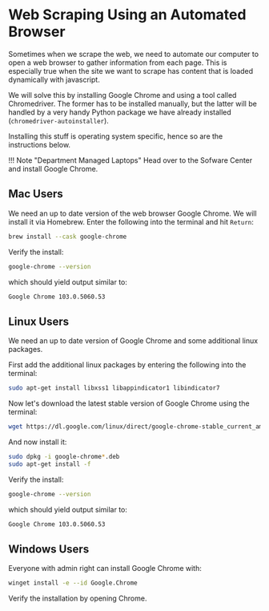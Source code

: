 <!-- markdownlint-disable MD024 -->
<!-- see https://github.com/DavidAnson/markdownlint for code to enable or disable rules -->
# Web Scraping Using an Automated Browser

Sometimes when we scrape the web, we need to automate our computer to open a web browser to gather information from each page.
This is especially true when the site we want to scrape has content that is loaded dynamically with javascript.

We will solve this by installing Google Chrome and using a tool called Chromedriver. The former has to be installed manually, but the latter  will be handled by a very handy Python package we have already installed (`chromedriver-autoinstaller`).

Installing this stuff is operating system specific, hence so are the instructions below.

!!! Note "Department Managed Laptops"
    Head over to the Sofware Center and install Google Chrome.

## Mac Users

We need an up to date version of the web browser Google Chrome.
We will install it via Homebrew.
Enter the following into the terminal and hit `Return`:

``` bash
brew install --cask google-chrome
```

Verify the install:

``` bash
google-chrome --version
```

which should yield output similar to:

``` bash
Google Chrome 103.0.5060.53
```

<!-- ### Chromedriver

Now we install some software than can control a Google Chrome browser.
It is called Chromedriver.
Again, install via Homebrew:

``` bash
brew install --cask chromedriver
```

Verify your install.

``` bash
chromedriver --version
```

The expected output is `ChromeDriver 92.0.4515.107`.

It **is important** that the version numbers (i.e the '92.xxx' part) match between Google Chrome and Chromedriver.

!!! warning "Security and Privacy Settings"

    When you try and run the `chromedriver --version` command, a popup window may emerge warning you that chromedriver cannot be opened because the developer cannot be verified.

    If this happens, click 'Cancel' and read on.

    Go to System Preferences > Security & Privacy > Allow apps downloaded from > "Always allow" next to chromedriver.

    Now try again. -->

## Linux Users

We need an up to date version of Google Chrome and some additional linux packages.

First add the additional linux packages by entering the following into the terminal:

``` bash
sudo apt-get install libxss1 libappindicator1 libindicator7
```

Now let's download the latest stable version of Google Chrome using the terminal:

``` bash
wget https://dl.google.com/linux/direct/google-chrome-stable_current_amd64.deb
```

And now install it:

``` bash
sudo dpkg -i google-chrome*.deb
sudo apt-get install -f
```

Verify the install:

``` bash
google-chrome --version
```

which should yield output similar to:

``` bash
Google Chrome 103.0.5060.53
```

<!-- ### Chromedriver

Install `xvfb` by pasting the following into a terminal and then pressing `Return`:

``` bash
sudo apt-get install xvfb
```

This will allow Chrome to run 'headless' - i.e. without popping up a browser.

Install Chromedriver by pasting the following and then pressing `Return`:

``` bash
sudo apt-get install unzip

wget -N https://chromedriver.storage.googleapis.com/92.0.4515.107/chromedriver_linux64.zip
unzip chromedriver_linux64.zip
chmod +x chromedriver

sudo mv -f chromedriver /usr/local/share/chromedriver
sudo ln -s /usr/local/share/chromedriver /usr/local/bin/chromedriver
sudo ln -s /usr/local/share/chromedriver /usr/bin/chromedriver
```

Now verify the installation was successful:

``` bash
chromedriver --version
```

The expected output is `ChromeDriver 92.0.4515.107 ....`.

It **is important** that the version numbers (i.e the '92.xx' part) match between Google Chrome and Chromedriver.

!!! tip "Hat-tip"
    We borrowed quite liberally from Christopher Su to for instructions on [installing Chrome and Chromedriver](https://christopher.su/2015/selenium-chromedriver-ubuntu/). -->

## Windows Users
Everyone with admin right can install Google Chrome with:
```bash
winget install -e --id Google.Chrome
```

Verify the installation by opening Chrome.


<!-- ## Additional Steps for Windows 10 Users

We will Google Chrome to be able to "pop out" of our Ubuntu installation so that we can see it visually. 
Here's how we can make that happen:

!!! note
    Windows 11 can handle GUI apps under WSL by default. This section is only relevant form Windows 10 users.

* Install [GWSL](https://opticos.github.io/gwsl/) on Windows. It's easiest to get it through the Windows Store.
* Install the x11 client inside our Ubuntu installation. Type the following into the terminal:

```bash
sudo apt install x11-apps -y
```

* Enable display and audio exporting in GWSL

    * Start GWSL from the Start menu
    * Click on its icon on the taskbar
    * Select GWSL distro tools
    * Select Display/Audio Auto-exporting
    * Restart Ubuntu if prompted


!!! caution
    As you are told by GWSL, you will need to allow GWSL through the firewall both on public and private networks. Be sure to check all boxes when prompted by Windows Firewall. If you miss this step, follow the guide [here](https://opticos.github.io/gwsl/tutorials/manual.html).

Finally, let's test if these steps worked. Open an Ubuntu terminal, and type

```bash
google-chrome
```

A linuxy looking Google Chrome should open in a new window. -->

<!-- !!! tip "Starting xLaunch on Windows"

    **Note**: Students don't need to do what is mentioned inside this box during installation. 
    The info in this box is designed to remind us as instructors what we will need to do before starting the webscraping session.

    * Start XLaunch on Windows from the start menu.
    * Select Multiple Windows (default).
    * Select Start no client (default).
    * Check Disable access control

    When one is finished their session, exit xLaunch. -->

<!-- * Uncheck Native opengl  <- this might be needed?-->
